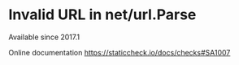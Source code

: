 # Invalid URL in net/url.Parse

Available since
    2017.1

Online documentation
    https://staticcheck.io/docs/checks#SA1007
